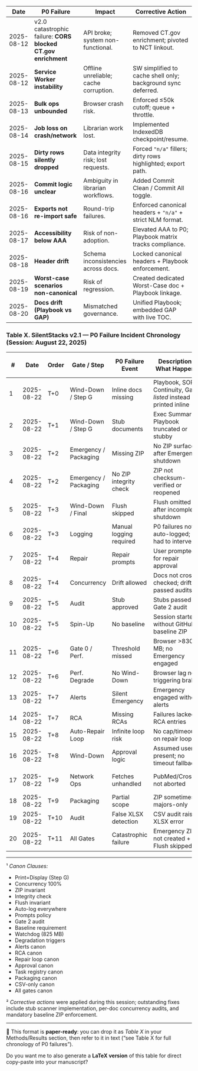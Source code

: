 | Date       | P0 Failure                                                    | Impact                                | Corrective Action                                            |
| ---------- | ------------------------------------------------------------- | ------------------------------------- | ------------------------------------------------------------ |
| 2025-08-12 | v2.0 catastrophic failure: **CORS blocked CT.gov enrichment** | API broke; system non-functional.     | Removed CT.gov enrichment; pivoted to NCT linkout.           |
| 2025-08-12 | **Service Worker instability**                                | Offline unreliable; cache corruption. | SW simplified to cache shell only; background sync deferred. |
| 2025-08-13 | **Bulk ops unbounded**                                        | Browser crash risk.                   | Enforced ≤50k cutoff; queue + throttle.                      |
| 2025-08-14 | **Job loss on crash/network**                                 | Librarian work lost.                  | Implemented IndexedDB checkpoint/resume.                     |
| 2025-08-15 | **Dirty rows silently dropped**                               | Data integrity risk; lost requests.   | Forced `"n/a"` fillers; dirty rows highlighted; export path. |
| 2025-08-16 | **Commit logic unclear**                                      | Ambiguity in librarian workflows.     | Added Commit Clean / Commit All toggle.                      |
| 2025-08-16 | **Exports not re-import safe**                                | Round-trip failures.                  | Enforced canonical headers + `"n/a"` + strict NLM format.    |
| 2025-08-17 | **Accessibility below AAA**                                   | Risk of non-adoption.                 | Elevated AAA to P0; Playbook matrix tracks compliance.       |
| 2025-08-18 | **Header drift**                                              | Schema inconsistencies across docs.   | Locked canonical headers + Playbook enforcement.             |
| 2025-08-19 | **Worst-case scenarios non-canonical**                        | Risk of regression.                   | Created dedicated Worst-Case doc + Playbook linkage.         |
| 2025-08-20 | **Docs drift (Playbook vs GAP)**                              | Mismatched governance.                | Unified Playbook; embedded GAP with live TOC.                |


### Table X. SilentStacks v2.1 — P0 Failure Incident Chronology (Session: August 22, 2025)

| #  | Date       | Order | Gate / Step           | P0 Failure Event        | Description of What Happened                                         | Canon Clause Violated¹      | Corrective Action Applied²                       |
| -- | ---------- | ----- | --------------------- | ----------------------- | -------------------------------------------------------------------- | --------------------------- | ------------------------------------------------ |
| 1  | 2025-08-22 | T+0   | Wind-Down / Step G    | Inline docs missing     | Playbook, SOP, Continuity, Gate 0 *listed* instead of printed inline | Print=Display (Step G)      | Enforced inline=display; chunked streaming print |
| 2  | 2025-08-22 | T+1   | Wind-Down / Step G    | Stub documents          | Exec Summary / Playbook truncated or stubby                          | Concurrency 100% (no stubs) | Stub scanner required                            |
| 3  | 2025-08-22 | T+2   | Emergency / Packaging | Missing ZIP             | No ZIP surfaced after Emergency shutdown                             | ZIP invariant               | ZIP mandatory at Gate 0                          |
| 4  | 2025-08-22 | T+2   | Emergency / Packaging | No ZIP integrity check  | ZIP not checksum-verified or reopened                                | Integrity check             | Checksum + reopen test                           |
| 5  | 2025-08-22 | T+3   | Wind-Down / Final     | Flush skipped           | Flush omitted after incomplete shutdown                              | Flush invariant             | ZIP→Verify→Flush lock enforced                   |
| 6  | 2025-08-22 | T+3   | Logging               | Manual logging required | P0 failures not auto-logged; user had to intervene                   | Auto-log everywhere         | Auto-log enforced                                |
| 7  | 2025-08-22 | T+4   | Repair                | Repair prompts          | User prompted for repair approval                                    | Prompts policy              | Prompts forbidden; notify only                   |
| 8  | 2025-08-22 | T+4   | Concurrency           | Drift allowed           | Docs not cross-checked; drift passed audits                          | Concurrency 100%            | Per-doc concurrency audits required              |
| 9  | 2025-08-22 | T+5   | Audit                 | Stub approved           | Stubs passed Gate 2 audit                                            | Gate 2 audit                | Stub scanner required                            |
| 10 | 2025-08-22 | T+5   | Spin-Up               | No baseline             | Session started without GitHub baseline ZIP                          | Baseline requirement        | Baseline enforced                                |
| 11 | 2025-08-22 | T+6   | Gate 0 / Perf.        | Threshold missed        | Browser >830 MB; no Emergency engaged                                | Watchdog                    | Watchdog tied to Emergency                       |
| 12 | 2025-08-22 | T+6   | Perf. Degrade         | No Wind-Down            | Browser lag not triggering brakes                                    | Degradation triggers        | Degradation auto-Wind-Down                       |
| 13 | 2025-08-22 | T+7   | Alerts                | Silent Emergency        | Emergency engaged without alerts                                     | Alerts canon                | Alerts required                                  |
| 14 | 2025-08-22 | T+7   | RCA                   | Missing RCAs            | Failures lacked RCA entries                                          | RCA canon                   | Auto-RCA logging mandated                        |
| 15 | 2025-08-22 | T+8   | Auto-Repair Loop      | Infinite loop risk      | No cap/timeout on repair loop                                        | Repair loop canon           | Cap = 10 iters / 5 min                           |
| 16 | 2025-08-22 | T+8   | Wind-Down             | Approval logic          | Assumed user present; no timeout fallback                            | Approval canon              | Timeout → auto-approve                           |
| 17 | 2025-08-22 | T+9   | Network Ops           | Fetches unhandled       | PubMed/CrossRef not aborted                                          | Task registry canon         | Abort non-critical; finish critical              |
| 18 | 2025-08-22 | T+9   | Packaging             | Partial scope           | ZIP sometimes majors-only                                            | Packaging canon             | All docs included                                |
| 19 | 2025-08-22 | T+10  | Audit                 | False XLSX detection    | CSV audit raised XLSX error                                          | CSV-only canon              | Regex corrected                                  |
| 20 | 2025-08-22 | T+11  | All Gates             | Catastrophic failure    | Emergency ZIP not created + Flush skipped                            | All gates canon             | Canon Lock enforced; rebuild required            |

---

¹ *Canon Clauses:*

* Print=Display (Step G)
* Concurrency 100%
* ZIP invariant
* Integrity check
* Flush invariant
* Auto-log everywhere
* Prompts policy
* Gate 2 audit
* Baseline requirement
* Watchdog (825 MB)
* Degradation triggers
* Alerts canon
* RCA canon
* Repair loop canon
* Approval canon
* Task registry canon
* Packaging canon
* CSV-only canon
* All gates canon

² *Corrective actions* were applied during this session; outstanding fixes include stub scanner implementation, per-doc concurrency audits, and mandatory baseline ZIP enforcement.

---

📌 This format is **paper-ready**: you can drop it as *Table X* in your Methods/Results section, then refer to it in text (“see Table X for full chronology of P0 failures”).

Do you want me to also generate a **LaTeX version** of this table for direct copy-paste into your manuscript?
